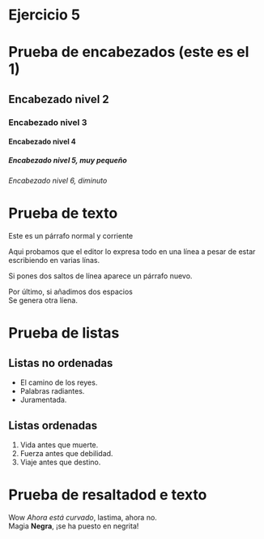 # Ejercicio 5

# Prueba de encabezados (este es el 1)
## Encabezado nivel 2
### Encabezado nivel 3
#### Encabezado nivel 4
##### Encabezado nivel 5, muy pequeño
###### Encabezado nivel 6, diminuto

# Prueba de texto
Este es un párrafo normal y corriente


Aqui probamos que el editor
lo expresa todo en una línea a pesar
de estar escribiendo en varias línas.

Si pones dos saltos de línea
aparece un párrafo nuevo.

Por último, si añadimos dos espacios  
Se genera otra líena.

# Prueba de listas
## Listas no ordenadas
* El camino de los reyes.
* Palabras radiantes.
* Juramentada.

## Listas ordenadas
1. Vida antes que muerte.
2. Fuerza antes que debilidad.
3. Viaje antes que destino.

# Prueba de resaltadod e texto
Wow *Ahora está curvado*, lastima, ahora no.  
Magia **Negra**, ¡se ha puesto en negrita!
